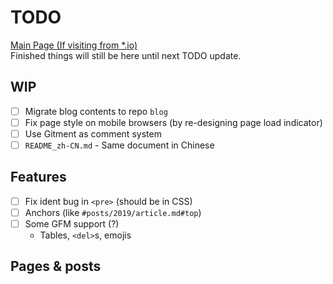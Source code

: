 # TODO
[Main Page (If visiting from *.io)](#)  
Finished things will still be here until next TODO update.

## WIP
- [ ] Migrate blog contents to repo `blog`
- [ ] Fix page style on mobile browsers (by re-designing page load indicator)
- [ ] Use Gitment as comment system
- [ ] `README_zh-CN.md` - Same document in Chinese

## Features
- [ ] Fix ident bug in `<pre>` (should be in CSS)
- [ ] Anchors (like `#posts/2019/article.md#top`)
- [ ] Some GFM support (?)
  - Tables, `<del>`s, emojis

## Pages & posts
